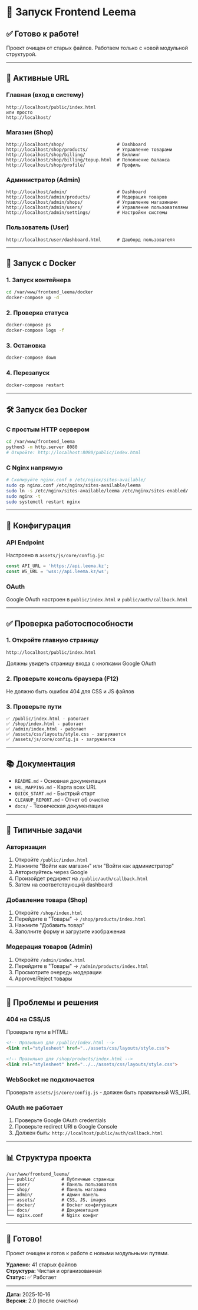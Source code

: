 # 🚀 Запуск Frontend Leema

## ✅ Готово к работе!

Проект очищен от старых файлов. Работаем только с новой модульной структурой.

---

## 📁 Активные URL

### Главная (вход в систему)
```
http://localhost/public/index.html
или просто
http://localhost/
```

### Магазин (Shop)
```
http://localhost/shop/                    # Dashboard
http://localhost/shop/products/           # Управление товарами
http://localhost/shop/billing/            # Биллинг
http://localhost/shop/billing/topup.html  # Пополнение баланса
http://localhost/shop/profile/            # Профиль
```

### Администратор (Admin)
```
http://localhost/admin/                   # Dashboard
http://localhost/admin/products/          # Модерация товаров
http://localhost/admin/shops/             # Управление магазинами
http://localhost/admin/users/             # Управление пользователями
http://localhost/admin/settings/          # Настройки системы
```

### Пользователь (User)
```
http://localhost/user/dashboard.html      # Дашборд пользователя
```

---

## 🐳 Запуск с Docker

### 1. Запуск контейнера
```bash
cd /var/www/frontend_leema/docker
docker-compose up -d
```

### 2. Проверка статуса
```bash
docker-compose ps
docker-compose logs -f
```

### 3. Остановка
```bash
docker-compose down
```

### 4. Перезапуск
```bash
docker-compose restart
```

---

## 🛠 Запуск без Docker

### С простым HTTP сервером
```bash
cd /var/www/frontend_leema
python3 -m http.server 8080
# Откройте: http://localhost:8080/public/index.html
```

### С Nginx напрямую
```bash
# Скопируйте nginx.conf в /etc/nginx/sites-available/
sudo cp nginx.conf /etc/nginx/sites-available/leema
sudo ln -s /etc/nginx/sites-available/leema /etc/nginx/sites-enabled/
sudo nginx -t
sudo systemctl restart nginx
```

---

## 🔧 Конфигурация

### API Endpoint
Настроено в `assets/js/core/config.js`:
```javascript
const API_URL = 'https://api.leema.kz';
const WS_URL = 'wss://api.leema.kz/ws';
```

### OAuth
Google OAuth настроен в `public/index.html` и `public/auth/callback.html`

---

## ✅ Проверка работоспособности

### 1. Откройте главную страницу
```
http://localhost/public/index.html
```
Должны увидеть страницу входа с кнопками Google OAuth

### 2. Проверьте консоль браузера (F12)
Не должно быть ошибок 404 для CSS и JS файлов

### 3. Проверьте пути
```
✅ /public/index.html - работает
✅ /shop/index.html - работает
✅ /admin/index.html - работает
✅ /assets/css/layouts/style.css - загружается
✅ /assets/js/core/config.js - загружается
```

---

## 📚 Документация

- `README.md` - Основная документация
- `URL_MAPPING.md` - Карта всех URL
- `QUICK_START.md` - Быстрый старт
- `CLEANUP_REPORT.md` - Отчет об очистке
- `docs/` - Техническая документация

---

## 🎯 Типичные задачи

### Авторизация
1. Откройте `/public/index.html`
2. Нажмите "Войти как магазин" или "Войти как администратор"
3. Авторизуйтесь через Google
4. Произойдет редирект на `/public/auth/callback.html`
5. Затем на соответствующий dashboard

### Добавление товара (Shop)
1. Откройте `/shop/index.html`
2. Перейдите в "Товары" → `/shop/products/index.html`
3. Нажмите "Добавить товар"
4. Заполните форму и загрузите изображения

### Модерация товаров (Admin)
1. Откройте `/admin/index.html`
2. Перейдите в "Товары" → `/admin/products/index.html`
3. Просмотрите очередь модерации
4. Approve/Reject товары

---

## 🐛 Проблемы и решения

### 404 на CSS/JS
Проверьте пути в HTML:
```html
<!-- Правильно для /public/index.html -->
<link rel="stylesheet" href="../assets/css/layouts/style.css">

<!-- Правильно для /shop/products/index.html -->
<link rel="stylesheet" href="../../assets/css/layouts/style.css">
```

### WebSocket не подключается
Проверьте `assets/js/core/config.js` - должен быть правильный WS_URL

### OAuth не работает
1. Проверьте Google OAuth credentials
2. Проверьте redirect URI в Google Console
3. Должен быть: `http://localhost/public/auth/callback.html`

---

## 📊 Структура проекта

```
/var/www/frontend_leema/
├── public/          # Публичные страницы
├── user/            # Панель пользователя
├── shop/            # Панель магазина
├── admin/           # Админ панель
├── assets/          # CSS, JS, images
├── docker/          # Docker конфигурация
├── docs/            # Документация
└── nginx.conf       # Nginx конфиг
```

---

## 🎉 Готово!

Проект очищен и готов к работе с новыми модульными путями.

**Удалено:** 41 старых файлов  
**Структура:** Чистая и организованная  
**Статус:** ✅ Работает

---

**Дата:** 2025-10-16  
**Версия:** 2.0 (после очистки)
